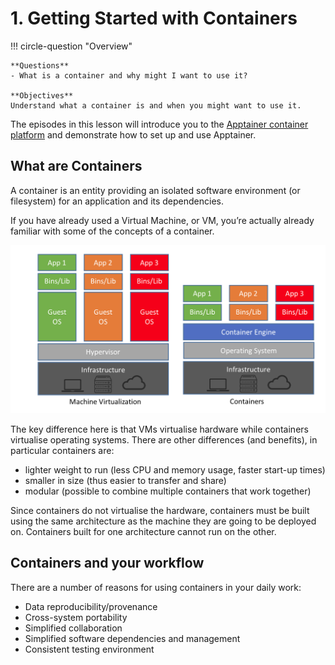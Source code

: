 # 1. Getting Started with Containers

!!! circle-question "Overview"
    
    **Questions**
    - What is a container and why might I want to use it?

    **Objectives**
    Understand what a container is and when you might want to use it.

The episodes in this lesson will introduce you to the [Apptainer container platform](https://apptainer.org/) and demonstrate how to set up and use Apptainer.

## What are Containers

A container is an entity providing an isolated software environment (or filesystem) for an application and its dependencies.

If you have already used a Virtual Machine, or VM, you’re actually already familiar with some of the concepts of a container.

![image](./images/container_vs_vm.png)

The key difference here is that VMs virtualise hardware while containers virtualise operating systems. There are other differences (and benefits), in particular containers are:

- lighter weight to run (less CPU and memory usage, faster start-up times)
- smaller in size (thus easier to transfer and share)
- modular (possible to combine multiple containers that work together)

Since containers do not virtualise the hardware, containers must be built using the same architecture as the machine they are going to be deployed on. Containers built for one architecture cannot run on the other.

## Containers and your workflow
There are a number of reasons for using containers in your daily work:

- Data reproducibility/provenance
- Cross-system portability
- Simplified collaboration
- Simplified software dependencies and management
- Consistent testing environment